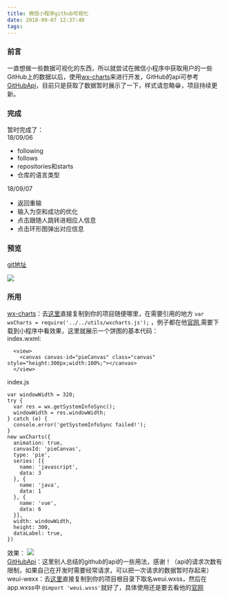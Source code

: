 ```yaml
---
title: 微信小程序github可视化
date: 2018-09-07 12:37:40
tags:
---
```


### 前言
一直想做一些数据可视化的东西，所以就尝试在微信小程序中获取用户的一些GitHub上的数据以后，使用[wx-charts](https://github.com/xiaolin3303/wx-charts)来进行开发，GitHub的api可参考[GitHubApi](https://segmentfault.com/a/1190000015144126)，目前只是获取了数据暂时展示了一下，样式请忽略😁，项目持续更新。
### 完成
暂时完成了：  
18/09/06
* following
* follows
* repositories和starts
* 仓库的语言类型  

18/09/07
* 返回重输
* 输入为空和成功的优化
* 点击跟随人跳转进相应人信息
* 点击环形图弹出对应信息
### 预览

[git地址](https://github.com/lucaswww/wx-gitinfo)

![](https://user-gold-cdn.xitu.io/2018/9/7/165b24bf9e8c67fd?w=425&h=746&f=gif&s=998855)
### 所用
[wx-charts](https://github.com/xiaolin3303/wx-charts)：去[这里](https://github.com/xiaolin3303/wx-charts/blob/master/dist/wxcharts.js)直接复制到你的项目随便哪里，在需要引用的地方 `var wxCharts = require('../../utils/wxcharts.js');` ，例子都在他[官网](https://github.com/xiaolin3303/wx-charts-demo),需要下载到小程序中看效果，这里就展示一个饼图的基本代码：  
index.wxml:
```
  <view>
    <canvas canvas-id="pieCanvas" class="canvas" style="height:300px;width:100%;"></canvas>
  </view>
```
index.js
```
var windowWidth = 320;
try {
  var res = wx.getSystemInfoSync();
  windowWidth = res.windowWidth;
} catch (e) {
  console.error('getSystemInfoSync failed!');
}
new wxCharts({
  animation: true,
  canvasId: 'pieCanvas',
  type: 'pie',
  series: [{
    name: 'javascript',
    data: 3
  }, {
    name: 'java',
    data: 1
  }, {
    name: 'vue',
    data: 6
  }],
  width: windowWidth,
  height: 300,
  dataLabel: true,
})
```
效果：
![](https://user-gold-cdn.xitu.io/2018/9/6/165aef0156f40807?w=264&h=284&f=png&s=10629)  
[GitHubApi](https://segmentfault.com/a/1190000015144126)：这里别人总结的github的api的一些用法，感谢！（api的请求次数有限制，如果自己在开发时需要经常请求，可以把一次请求的数据暂时存起来）  
weui-wexx：去[这里](https://github.com/Tencent/weui-wxss/blob/master/dist/style/weui.wxss)直接复制到你的项目根目录下取名weui.wxss，然后在app.wxss中 `@import 'weui.wxss'`就好了，具体使用还是要去看他的[官网](https://github.com/Tencent/weui-wxss)
